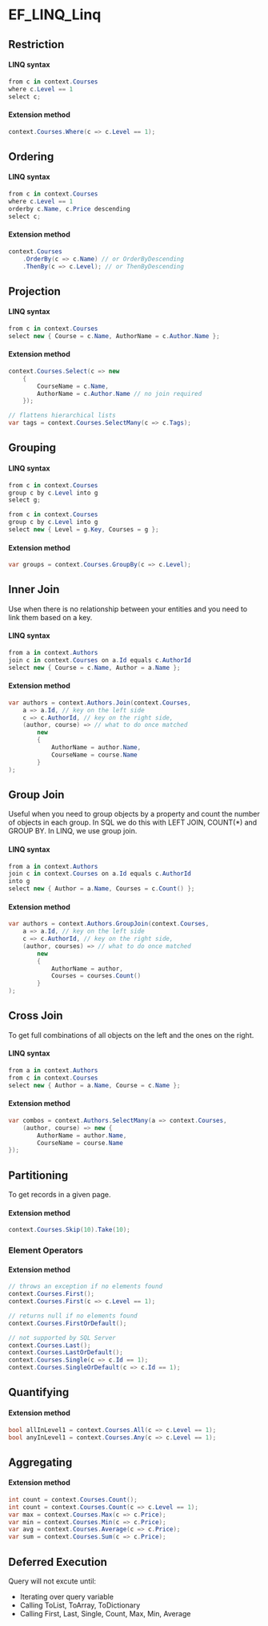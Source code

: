 # EF_LINQ_Linq

## Restriction
#### LINQ syntax
```csharp
from c in context.Courses
where c.Level == 1
select c;
```
#### Extension method
```csharp
context.Courses.Where(c => c.Level == 1);
```

## Ordering
#### LINQ syntax
```csharp
from c in context.Courses
where c.Level == 1
orderby c.Name, c.Price descending
select c;
```
#### Extension method
```csharp
context.Courses
	.OrderBy(c => c.Name) // or OrderByDescending
	.ThenBy(c => c.Level); // or ThenByDescending
```

## Projection
#### LINQ syntax
```csharp
from c in context.Courses
select new { Course = c.Name, AuthorName = c.Author.Name };
```
#### Extension method
```csharp
context.Courses.Select(c => new 
	{ 
		CourseName = c.Name, 
		AuthorName = c.Author.Name // no join required
	});

// flattens hierarchical lists
var tags = context.Courses.SelectMany(c => c.Tags);
```

## Grouping
#### LINQ syntax
```csharp
from c in context.Courses
group c by c.Level into g
select g;

from c in context.Courses
group c by c.Level into g
select new { Level = g.Key, Courses = g };
```
#### Extension method
```csharp
var groups = context.Courses.GroupBy(c => c.Level);
```

## Inner Join
Use when there is no relationship between your entities and you need to link them based on a
key.
#### LINQ syntax
```csharp
from a in context.Authors
join c in context.Courses on a.Id equals c.AuthorId
select new { Course = c.Name, Author = a.Name };
```
#### Extension method
```csharp
var authors = context.Authors.Join(context.Courses,
	a => a.Id, // key on the left side
	c => c.AuthorId, // key on the right side,
	(author, course) => // what to do once matched
		new
		{
			AuthorName = author.Name,
			CourseName = course.Name
		}
);
```

## Group Join
Useful when you need to group objects by a property and count the number of objects in each
group. In SQL we do this with LEFT JOIN, COUNT(*) and GROUP BY. In LINQ, we use group
join.
#### LINQ syntax
```csharp
from a in context.Authors
join c in context.Courses on a.Id equals c.AuthorId
into g
select new { Author = a.Name, Courses = c.Count() };
```
#### Extension method
```csharp
var authors = context.Authors.GroupJoin(context.Courses,
	a => a.Id, // key on the left side
	c => c.AuthorId, // key on the right side, 
	(author, courses) => // what to do once matched 
		new
		{
			AuthorName = author,
			Courses = courses.Count()
		}
);
```

## Cross Join
To get full combinations of all objects on the left and the ones on the right.
#### LINQ syntax
```csharp
from a in context.Authors
from c in context.Courses
select new { Author = a.Name, Course = c.Name };
```
#### Extension method
```csharp
var combos = context.Authors.SelectMany(a => context.Courses, 
	(author, course) => new {
		AuthorName = author.Name,
		CourseName = course.Name
});
```

## Partitioning
To get records in a given page.
#### Extension method
```csharp
context.Courses.Skip(10).Take(10);
```

### Element Operators
#### Extension method
```csharp
// throws an exception if no elements found
context.Courses.First();
context.Courses.First(c => c.Level == 1);

// returns null if no elements found
context.Courses.FirstOrDefault();

// not supported by SQL Server
context.Courses.Last();
context.Courses.LastOrDefault();
context.Courses.Single(c => c.Id == 1);
context.Courses.SingleOrDefault(c => c.Id == 1);
```

## Quantifying
#### Extension method
```csharp
bool allInLevel1 = context.Courses.All(c => c.Level == 1);
bool anyInLevel1 = context.Courses.Any(c => c.Level == 1);
```

## Aggregating
#### Extension method
```csharp
int count = context.Courses.Count();
int count = context.Courses.Count(c => c.Level == 1);
var max = context.Courses.Max(c => c.Price);
var min = context.Courses.Min(c => c.Price);
var avg = context.Courses.Average(c => c.Price);
var sum = context.Courses.Sum(c => c.Price);
```

## Deferred Execution
Query will not excute until:
- Iterating over query variable
- Calling ToList, ToArray, ToDictionary
- Calling First, Last, Single, Count, Max, Min, Average
